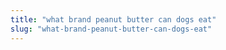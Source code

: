 ```yaml
---
title: "what brand peanut butter can dogs eat"
slug: "what-brand-peanut-butter-can-dogs-eat"
---
```


